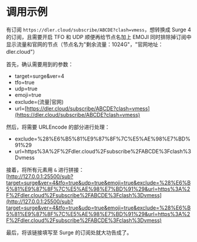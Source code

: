 # 调用示例

有订阅 `https://dler.cloud/subscribe/ABCDE?clash=vmess`，想转换成 Surge 4 的订阅，且需要开启 TFO 和 UDP 顺便再给节点名加上 EMOJI 同时排除掉订阅中显示流量和官网的节点（节点名为"剩余流量：1024G"，"官网地址：dler.cloud"）

首先，确认需要用到的参数： 

* target=surge&ver=4 
* tfo=true
* udp=true 
* emoji=true
* exclude=\(流量\|官网\)
* url=[https://dler.cloud/subscribe/ABCDE?clash=vmess](https://dler.cloud/subscribe/ABCDE?clash=vmess)

然后，将需要 URLEncode 的部分进行处理： 

* exclude=%28%E6%B5%81%E9%87%8F%7C%E5%AE%98%E7%BD%91%29 
* url=https%3A%2F%2Fdler.cloud%2Fsubscribe%2FABCDE%3Fclash%3Dvmess

接着，将所有元素用 `&` 进行拼接：  
[http://127.0.0.1:25500/sub?target=surge&ver=4&tfo=true&udp=true&emoji=true&exclude=%28%E6%B5%81%E9%87%8F%7C%E5%AE%98%E7%BD%91%29&url=https%3A%2F%2Fdler.cloud%2Fsubscribe%2FABCDE%3Fclash%3Dvmess](http://127.0.0.1:25500/sub?target=surge&ver=4&tfo=true&udp=true&emoji=true&exclude=%28%E6%B5%81%E9%87%8F%7C%E5%AE%98%E7%BD%91%29&url=https%3A%2F%2Fdler.cloud%2Fsubscribe%2FABCDE%3Fclash%3Dvmess)

最后，将该链接填写至 Surge 的订阅处就大功告成了。

